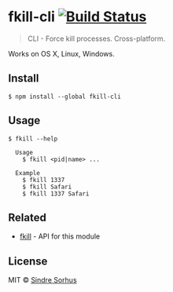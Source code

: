 # fkill-cli [![Build Status](https://travis-ci.org/sindresorhus/fkill-cli.svg?branch=master)](https://travis-ci.org/sindresorhus/fkill-cli)

> CLI - Force kill processes. Cross-platform.

Works on OS X, Linux, Windows.


## Install

```
$ npm install --global fkill-cli
```


## Usage

```
$ fkill --help

  Usage
    $ fkill <pid|name> ...

  Example
    $ fkill 1337
    $ fkill Safari
    $ fkill 1337 Safari
```


## Related

- [fkill](https://github.com/sindresorhus/fkill) - API for this module


## License

MIT © [Sindre Sorhus](http://sindresorhus.com)
